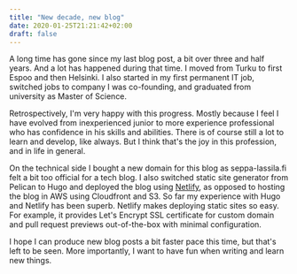 ```yaml
---
title: "New decade, new blog"
date: 2020-01-25T21:21:42+02:00
draft: false
---
```


A long time has gone since my last blog post, a bit over three and half years. And a lot has happened during that time. I moved from Turku to first Espoo and then Helsinki. I also started in my first permanent IT job, switched jobs to company I was co-founding, and graduated from university as Master of Science.

Retrospectively, I'm very happy with this progress. Mostly because I feel I have evolved from inexperienced junior to more experience professional who has confidence in his skills and abilities. There is of course still a lot to learn and develop, like always. But I think that's the joy in this profession, and in life in general.

On the technical side I bought a new domain for this blog as seppa-lassila.fi felt a bit too official for a tech blog. I also switched static site generator from Pelican to Hugo and deployed the blog using [Netlify](https://www.netlify.com/), as opposed to hosting the blog in AWS using Cloudfront and S3. So far my experience with Hugo and Netlify has been superb. Netlify makes deploying static sites so easy. For example, it provides Let's Encrypt SSL certificate for custom domain and pull request previews out-of-the-box with minimal configuration.

I hope I can produce new blog posts a bit faster pace this time, but that's left to be seen. More importantly, I want to have fun when writing and learn new things.
